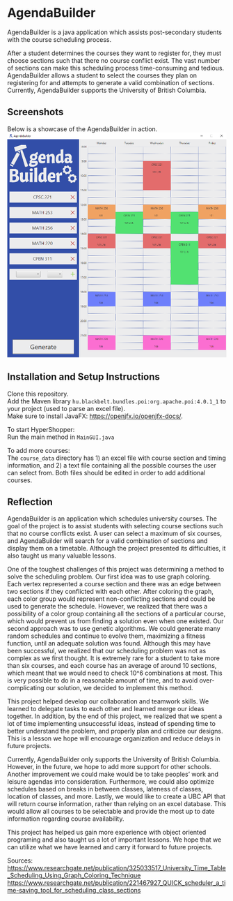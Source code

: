 # AgendaBuilder
AgendaBuilder is a java application which assists post-secondary students with the course scheduling process.

After a student determines the courses they want to register for, they must choose sections such that there no course conflict exist. The vast number of sections can make this scheduling process time-consuming and tedious. AgendaBuilder allows a student to select the courses they plan on registering for and attempts to generate a valid combination of sections. Currently, AgendaBuilder supports the University of British Columbia.

## Screenshots
Below is a showcase of the AgendaBuilder in action.
![AgendaBuilder showcase](img/AgendaBuilderShowcase_1.png)

## Installation and Setup Instructions
Clone this repository.   
Add the Maven library `hu.blackbelt.bundles.poi:org.apache.poi:4.0.1_1` to your project (used to parse an excel file).  
Make sure to install JavaFX: https://openjfx.io/openjfx-docs/.  

To start HyperShopper:  
Run the main method in `MainGUI.java`

To add more courses:  
The `course_data` directory has 1) an excel file with course section and timing information, and 2) a text file containing all the possible courses the user can select from.  Both files should be edited in order to add additional courses.

## Reflection
AgendaBuilder is an application which schedules university courses. The goal of the project is to assist students with selecting course sections such that no course conflicts exist. A user can select a maximum of six courses, and AgendaBuilder will search for a valid combination of sections and display them on a timetable. Although the project presented its difficulties, it also taught us many valuable lessons.

One of the toughest challenges of this project was determining a method to solve the scheduling problem. Our first idea was to use graph coloring. Each vertex represented a course section and there was an edge between two sections if they conflicted with each other. After coloring the graph, each color group would represent non-conflicting sections and could be used to generate the schedule. However, we realized that there was a possibility of a color group containing all the sections of a particular course, which would prevent us from finding a solution even when one existed. Our second approach was to use genetic algorithms. We could generate many random schedules and continue to evolve them, maximizing a fitness function, until an adequate solution was found. Although this may have been successful, we realized that our scheduling problem was not as complex as we first thought. It is extremely rare for a student to take more than six courses, and each course has an average of around 10 sections, which meant that we would need to check 10^6 combinations at most. This is very possible to do in a reasonable amount of time, and to avoid over-complicating our solution, we decided to implement this method.

This project helped develop our collaboration and teamwork skills. We learned to delegate tasks to each other and learned merge our ideas together. In addition, by the end of this project, we realized that we spent a lot of time implementing unsuccessful ideas, instead of spending time to better understand the problem, and properly plan and criticize our designs. This is a lesson we hope will encourage organization and reduce delays in future projects. 

Currently, AgendaBuilder only supports the University of British Columbia. However, in the future, we hope to add more support for other schools. Another improvement we could make would be to take peoples’ work and leisure agendas into consideration. Furthermore, we could also optimize schedules based on breaks in between classes, lateness of classes, location of classes, and more. Lastly, we would like to create a UBC API that will return course information, rather than relying on an excel database. This would allow all courses to be selectable and provide the most up to date information regarding course availability. 

This project has helped us gain more experience with object oriented programing and also taught us a lot of important lessons. We hope that we can utilize what we have learned and carry it forward to future projects.

Sources: 
https://www.researchgate.net/publication/325033517_University_Time_Table_Scheduling_Using_Graph_Coloring_Technique  
https://www.researchgate.net/publication/221467927_QUICK_scheduler_a_time-saving_tool_for_scheduling_class_sections










